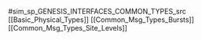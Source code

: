 #sim_sp_GENESIS_INTERFACES_COMMON_TYPES_src
[[Basic_Physical_Types]]
[[Common_Msg_Types_Bursts]]
[[Common_Msg_Types_Site_Levels]]
